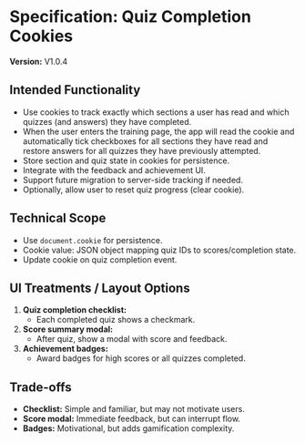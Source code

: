 # Specification: Quiz Completion Cookies

**Version:** V1.0.4

## Intended Functionality
- Use cookies to track exactly which sections a user has read and which quizzes (and answers) they have completed.
- When the user enters the training page, the app will read the cookie and automatically tick checkboxes for all sections they have read and restore answers for all quizzes they have previously attempted.
- Store section and quiz state in cookies for persistence.
- Integrate with the feedback and achievement UI.
- Support future migration to server-side tracking if needed.
- Optionally, allow user to reset quiz progress (clear cookie).

## Technical Scope
- Use `document.cookie` for persistence.
- Cookie value: JSON object mapping quiz IDs to scores/completion state.
- Update cookie on quiz completion event.

## UI Treatments / Layout Options
1. **Quiz completion checklist:**
   - Each completed quiz shows a checkmark.
2. **Score summary modal:**
   - After quiz, show a modal with score and feedback.
3. **Achievement badges:**
   - Award badges for high scores or all quizzes completed.

## Trade-offs
- **Checklist:** Simple and familiar, but may not motivate users.
- **Score modal:** Immediate feedback, but can interrupt flow.
- **Badges:** Motivational, but adds gamification complexity.
